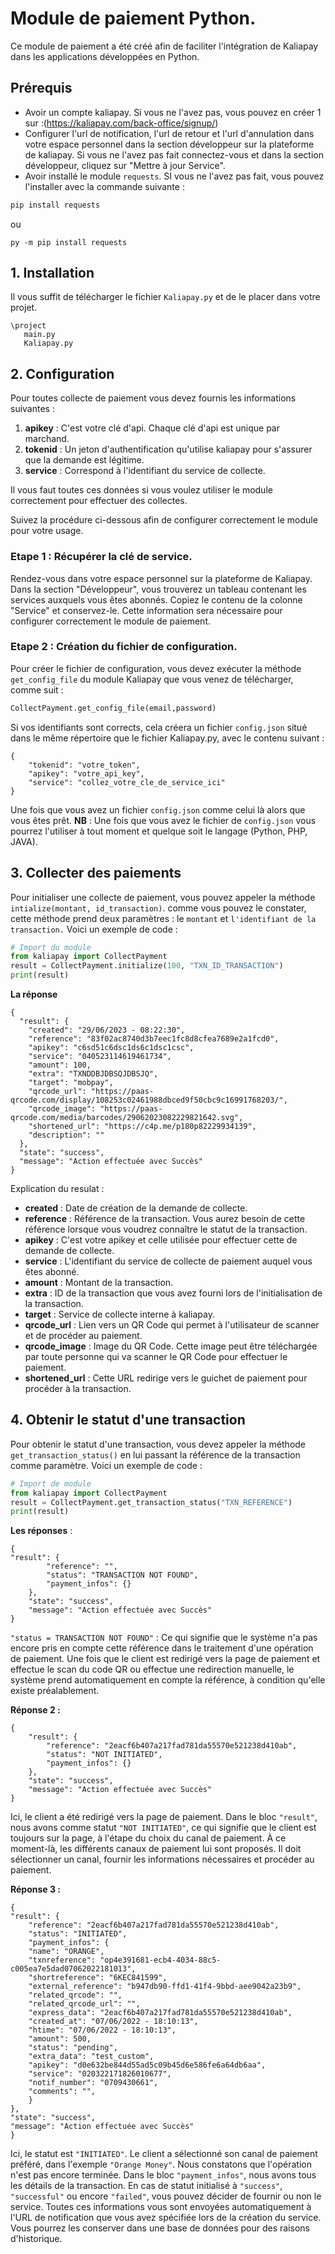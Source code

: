 # **Module de paiement Python.**

Ce module de paiement a été créé afin de faciliter l'intégration de Kaliapay
dans les applications développées en Python.

## **Prérequis**
- Avoir un compte kaliapay. Si vous ne l'avez pas, vous pouvez en créer 1 sur :(https://kaliapay.com/back-office/signup/)
- Configurer l'url de notification, l'url de retour et l'url d'annulation dans votre espace personnel dans la section développeur sur la plateforme de kaliapay. Si vous ne l'avez pas fait connectez-vous et dans la section développeur, cliquez sur "Mettre à jour Service".
- Avoir installé le module `requests`. SI vous ne l'avez pas fait, vous pouvez l'installer avec la commande suivante : 
```bash
pip install requests
```
ou 
```
py -m pip install requests
```

## **1. Installation**
Il vous suffit de télécharger le fichier `Kaliapay.py` et de le
placer dans votre projet.
```Ex : 
\project
   main.py
   Kaliapay.py 
```

## **2. Configuration**
Pour toutes collecte de paiement vous devez fournis les informations suivantes :
1. **apikey** : C'est votre clé d'api. Chaque clé d'api est unique par marchand.
2. **tokenid** : Un jeton d'authentification qu'utilise kaliapay pour s'assurer que la demande est légitime.
3. **service** : Correspond à l'identifiant du service de collecte.
 
Il vous faut toutes ces données si vous voulez utiliser le module correctement pour effectuer des collectes.

Suivez la procédure ci-dessous afin de configurer correctement le module pour votre usage.
### **Etape 1 :** Récupérer la clé de service.
Rendez-vous dans votre espace personnel sur la plateforme de Kaliapay. Dans la section "Développeur", vous trouverez un tableau contenant les services auxquels vous êtes abonnés. Copiez le contenu de la colonne "Service" et conservez-le. Cette information sera nécessaire pour configurer correctement le module de paiement.

### **Etape 2 :** Création du fichier de configuration.

Pour créer le fichier de configuration, vous devez exécuter la méthode `get_config_file`  du module Kaliapay que vous venez de télécharger, comme suit :
```python
CollectPayment.get_config_file(email,password)
```
Si vos identifiants sont corrects, cela créera un fichier `config.json` situé dans le même répertoire que le fichier Kaliapay.py, avec le contenu suivant :

```
{
    "tokenid": "votre_token",
    "apikey": "votre_api_key",
    "service": "collez_votre_cle_de_service_ici"
}
```

Une fois que vous avez un fichier `config.json` comme celui là alors que vous êtes prêt.
**NB** : Une fois que vous avez le fichier de `config.json` vous pourrez l'utiliser à tout moment et quelque soit le langage (Python, PHP, JAVA).


## **3. Collecter des paiements** 
Pour initialiser une collecte de paiement, vous pouvez appeler la méthode `intialize(montant, id_transaction)`.
comme vous pouvez le constater, cette méthode prend deux paramètres : le `montant` et `l'identifiant de la transaction.` Voici un exemple de code :

```python
# Import du module
from kaliapay import CollectPayment
result = CollectPayment.initialize(100, "TXN_ID_TRANSACTION")
print(result)
```
**La réponse** 
```
{
  "result": {
    "created": "29/06/2023 - 08:22:30", 
    "reference": "83f02ac8740d3b7eec1fc8d8cfea7689e2a1fcd0",
    "apikey": "c6sd51c6dsc1ds6c1dsc1csc",
    "service": "040523114619461734",
    "amount": 100,
    "extra": "TXNDDBJDBSQJDBSJQ",
    "target": "mobpay",
    "qrcode_url": "https://paas-qrcode.com/display/108253c02461988dbced9f50cbc9c16991768203/",
    "qrcode_image": "https://paas-qrcode.com/media/barcodes/29062023082229821642.svg",
    "shortened_url": "https://c4p.me/p180p82229934139",
    "description": ""
  },
  "state": "success",
  "message": "Action effectuée avec Succès"
}
```

Explication du resulat : 
- **created** : Date de création de la demande de collecte.
- **reference** : Référence de la transaction. Vous aurez besoin de cette référence lorsque vous voudrez connaître le statut de la transaction.
- **apikey** : C'est votre apikey et celle utilisée pour effectuer cette de demande de collecte.
- **service** :  L'identifiant du service de collecte de paiement auquel vous êtes abonné.
- **amount** : Montant de la transaction.
- **extra** :  ID de la transaction que vous avez fourni lors de l'initialisation de la transaction.
- **target** : Service de collecte interne à kaliapay.
- **qrcode_url** : Lien vers un QR Code qui permet à l'utilisateur de scanner et de procéder au paiement.
- **qrcode_image** : Image du QR Code. Cette image peut être téléchargée par toute personne qui va scanner le QR Code pour effectuer le paiement.
- **shortened_url** : Cette URL redirige vers le guichet de paiement pour procéder à la transaction.

## **4. Obtenir le statut d'une transaction** 
Pour obtenir le statut d'une transaction, vous devez appeler la méthode `get_transaction_status()` en lui passant la référence de la transaction comme paramètre. Voici un exemple de code :
```python
# Import de module
from kaliapay import CollectPayment
result = CollectPayment.get_transaction_status("TXN_REFERENCE")
print(result)
```
**Les réponses** : 
```
{
"result": {
        "reference": "",
        "status": "TRANSACTION NOT FOUND",
        "payment_infos": {}
    },
    "state": "success",
    "message": "Action effectuée avec Succès"
}
```
`"status = TRANSACTION NOT FOUND"` : Ce qui signifie que le système n'a pas encore pris en compte cette référence dans le traitement d'une opération de paiement. Une fois que le client est redirigé vers la page de paiement et effectue le scan du code QR ou effectue une redirection manuelle, le système prend automatiquement en compte la référence, à condition qu'elle existe préalablement.

**Réponse 2 :** 
```
{
    "result": {
        "reference": "2eacf6b407a217fad781da55570e521238d410ab",
        "status": "NOT INITIATED",
        "payment_infos": {}
    },
    "state": "success",
    "message": "Action effectuée avec Succès"
}
```
Ici, le client a été redirigé vers la page de paiement. Dans le bloc `"result"`, nous avons comme statut `"NOT INITIATED"`, ce qui signifie que le client est toujours sur la page, à l'étape du choix du canal de paiement. À ce moment-là, les différents canaux de paiement lui sont proposés. Il doit sélectionner un canal, fournir les informations nécessaires et procéder au paiement.

**Réponse 3 :**
```
{
"result": {
    "reference": "2eacf6b407a217fad781da55570e521238d410ab",
    "status": "INITIATED",
    "payment_infos": {
    "name": "ORANGE",
    "txnreference": "op4e391681-ecb4-4034-88c5-c005ea7e5dad07062022181013",
    "shortreference": "6KEC841599",
    "external_reference": "b947db90-ffd1-41f4-9bbd-aee9042a23b9",
    "related_qrcode": "",
    "related_qrcode_url": "",
    "express_data": "2eacf6b407a217fad781da55570e521238d410ab",
    "created_at": "07/06/2022 - 18:10:13",
    "htime": "07/06/2022 - 18:10:13",
    "amount": 500,
    "status": "pending",
    "extra_data": "test_custom",
    "apikey": "d0e632be844d55ad5c09b45d6e586fe6a64db6aa",
    "service": "020322171826010677",
    "notif_number": "0709430661",
    "comments": "",
    }
},
"state": "success",
"message": "Action effectuée avec Succès"
}
```

Ici, le statut est `"INITIATED"`. Le client a sélectionné son canal de paiement préféré, dans l'exemple `"Orange Money"`. Nous constatons que l'opération n'est pas encore terminée. Dans le bloc `"payment_infos"`, nous avons tous les détails de la transaction. En cas de statut initialisé à `"success"`, `"successful"` ou encore `"failed"`, vous pouvez décider de fournir ou non le service. Toutes ces informations vous sont envoyées automatiquement à l'URL de notification que vous avez spécifiée lors de la création du service. Vous pourrez les conserver dans une base de données pour des raisons d'historique.